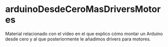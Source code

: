 # arduinoDesdeCeroMasDriversMotores
Material relacionado con el vídeo en el que explico cómo montar un Arduino desde cero y al que posteriormente le añadimos drivers para motores.
